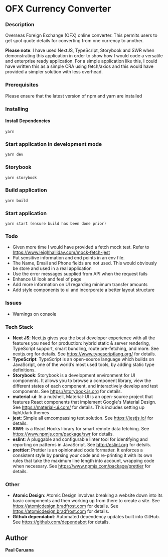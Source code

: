 # OFX Currency Converter 

### Description

Overseas Foreign Exchange (OFX) online converter. This permits users to get spot quote details for converting 
from one currency to another.

**Please note**: I have used NextJS, TypeScript, Storybook and SWR when demonstrating this application in order to show 
how I would code a versatile and enterprise ready application. For a simple application like this, I could have 
written this as a simple CRA using fetch/axios and this would have provided a simpler solution with less overhead.
 
### Prerequisites

Please ensure that the latest version of npm and yarn are installed 

### Installing

#### Install Dependencies 
```
yarn
```
### Start application in development mode
```
yarn dev
```

### Storybook
```
yarn storybook
```

### Build application
```
yarn build
```

### Start application
```
yarn start (ensure build has been done prior)
```

### Todo
- Given more time I would have provided a fetch mock test. Refer to https://www.leighhalliday.com/mock-fetch-jest
- Put sensitive information and end points in an env file.
- The Name, Email and Phone fields are not used. This would obviously be store and used in a real application
- Use the error messages supplied from API when the request fails
- Enhance UI look and feel of page
- Add more information on UI regarding minimum transfer amounts
- Add style components to ui and incorporate a better layout structure

### Issues
- Warnings on console
 
### Tech Stack
- **Next JS**: Next.js gives you the best developer experience with all the features you need for production: hybrid static & server rendering, TypeScript support, smart bundling, route pre-fetching, and more. See nextjs.org for details. See https://www.typescriptlang.org/ for details. 
- **TypeScript**: TypeScript is an open-source language which builds on JavaScript, one of the world’s most used tools, by adding static type definitions.
- **Storybook**: Storybook is a development environment for UI components. 
It allows you to browse a component library, view the different states 
of each component, and interactively develop and test components. See https://storybook.js.org for details.
- **material-ui**: In a nutshell, Material-UI is an open-source project that features React components that implement Google's Material Design. 
See https://material-ui.com/ for details. This includes setting up light/dark themes
- **jest**: Simple all emcompassing test solution. See https://jestjs.io/ for details.
- **SWR**: is a React Hooks library for smart remote data fetching. See https://www.npmjs.com/package/swr for details.
- **eslint**: A pluggable and configurable linter tool for identifying and reporting on patterns in JavaScript. 
See http://eslint.org for detsils.
- **prettier**: Prettier is an opinionated code formatter. It enforces a consistent style by parsing your code and re-printing it with its own rules that take the maximum line length into account, wrapping code when necessary. 
See https://www.npmjs.com/package/prettier for details.

### Other
- **Atomic Design**: Atomic Design involves breaking a website down into its basic 
components and then working up from there to create a site. See https://atomicdesign.bradfrost.com for details. 
See https://atomicdesign.bradfrost.com for details.
- **Github dependabot**: Automated dependency updates built into GitHub. See https://github.com/dependabot for details.

## Author

**Paul Caruana** 
